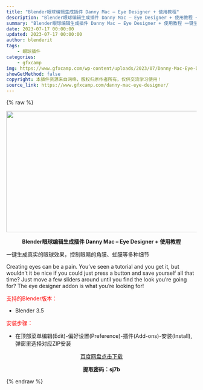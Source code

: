 ```yaml
---
title: "Blender眼球编辑生成插件 Danny Mac – Eye Designer + 使用教程"
description: "Blender眼球编辑生成插件 Danny Mac – Eye Designer + 使用教程 一键生成真实的眼球效果，控制眼睛的角膜、虹膜等多种细节 Creating eyes can ..."
summary: "Blender眼球编辑生成插件 Danny Mac – Eye Designer + 使用教程 一键生成真实的眼球效果，控制眼睛的角膜、虹膜等多种细节 Creating eyes can ..."
date: 2023-07-17 00:00:00
updated: 2023-07-17 00:00:00
author: blenderit
tags: 
    - 眼球插件
categories:
    - gfxcamp
img: https://www.gfxcamp.com/wp-content/uploads/2023/07/Danny-Mac-Eye-Designer.jpg
showGetMethod: false
copyright: 本插件资源来自网络，版权归原作者所有，仅供交流学习使用！
source_link: https://www.gfxcamp.com/danny-mac-eye-designer/
---
```


{% raw %}
<div><p><img decoding="async" class="aligncenter size-full wp-image-113614" src="https://www.gfxcamp.com/wp-content/uploads/2023/07/Danny-Mac-Eye-Designer.jpg" data-src="https://www.gfxcamp.com/wp-content/uploads/2023/07/Danny-Mac-Eye-Designer.jpg" alt="" width="640" height="320" data-srcset="https://www.gfxcamp.com/wp-content/uploads/2023/07/Danny-Mac-Eye-Designer.jpg 640w, https://www.gfxcamp.com/wp-content/uploads/2023/07/Danny-Mac-Eye-Designer-150x75.jpg 150w" data-sizes="(max-width: 640px) 100vw, 640px"></p><p style="text-align: center;"><strong>Blender眼球编辑生成插件 Danny Mac – Eye Designer + 使用教程</strong></p><p>一键生成真实的眼球效果，控制眼睛的角膜、虹膜等多种细节</p><p>Creating eyes can be a pain. You’ve seen a tutorial and you get it, but wouldn’t it be nice if you could just press a button and save yourself all that time? Just move a few sliders around until you find the look you’re going for? The eye designer addon is what you’re looking for!</p><p style="text-align: left;"><span style="color: #ff0000;">支持的Blender版本：</span></p><ul>
<li style="text-align: left;">Blender 3.5</li>
</ul><p style="text-align: left;"><span style="color: #ff0000;">安装步骤：</span></p><ul>
<li>在顶部菜单编辑(Edit)-偏好设置(Preference)-插件(Add-ons)-安装(Install),弹窗里选择对应ZIP安装</li>
</ul><p style="text-align: center;"><a class="maxbutton-3 maxbutton maxbutton-baidu" target="_blank" rel="noopener" href="https://pan.baidu.com/s/1exrQPSpDo1W7-tJKnX9qPw?pwd=sj7b"><span class="mb-text">百度网盘点击下载</span></a></p><p style="text-align: center;"><strong>提取密码：sj7b</strong></p></div>
<div style="display: none">gfxcamp</div>
{% endraw %}